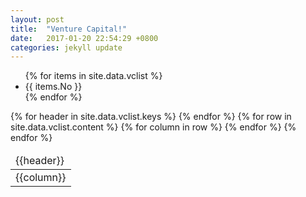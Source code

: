 ```yaml
---
layout: post
title:  "Venture Capital!"
date:   2017-01-20 22:54:29 +0800
categories: jekyll update
---
```

 
 <ul>
   {% for items in site.data.vclist %}
    <li> {{ items.No }}</li>
         {% endfor %}
         </ul>

<table>
  <thead>
    <tr>
    {% for header in site.data.vclist.keys %}
      <td>{{header}}</td>
    {% endfor %}
    </tr>
  </thead>
  <tbody>
    {% for row in site.data.vclist.content %}
    <tr>
    {% for column in row %}
      <td>{{column}}</td>
    {% endfor %}
    </tr>
    {% endfor %}
  </tbody>
</table>
